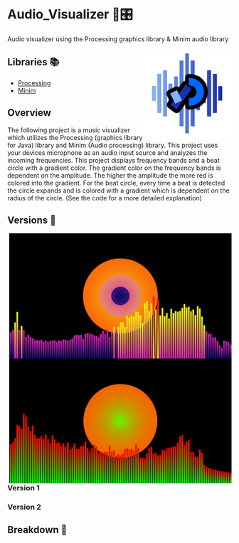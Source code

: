 # Audio_Visualizer 🎵🎛️
Audio visualizer using the Processing graphics library &amp; Minim audio library

<p> 
    <img align='Right' src="https://github.com/Raziz1/Audio_Visualizer/blob/main/images/Visualizer_Logo.png? raw=true" >
</p> 

## Libraries 📚
* [Processing](https://processing.org/)
* [Minim](https://code.compartmental.net/tools/minim/)

## Overview
The following project is a music visualizer which utilizes the Processing (graphics library for Java) library and Minim (Audio processing) library. This project uses your devices microphone as an audio input source and analyzes the incoming frequencies. This project displays frequency bands and a beat circle with a gradient color. The gradient color on the frequency bands is dependent on the amplitude. The higher the amplitude the more red is colored into the gradient. For the beat circle, every time a beat is detected the circle expands and is colored with a gradient which is dependent on the radius of the circle. (See the code for a more detailed explanation)

## Versions 🧾

<p> 
    <img width=500 align='Right' src="https://github.com/Raziz1/Audio_Visualizer/blob/main/images/Visualizer_Version1.png? raw=true" >
    <img width=500 align='Right' src="https://github.com/Raziz1/Audio_Visualizer/blob/main/images/Visualizer_Version2.png? raw=true" >
</p> 

### Version 1

### Version 2

## Breakdown 📖

